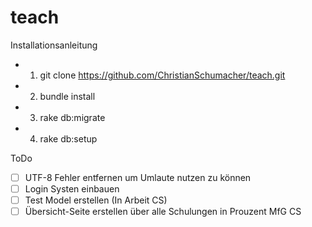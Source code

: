 teach
=====
Installationsanleitung



- 1.	git clone  https://github.com/ChristianSchumacher/teach.git
- 2.	bundle install
- 3. rake db:migrate
- 4.	rake db:setup



ToDo
- [ ] UTF-8 Fehler entfernen um Umlaute nutzen zu können
- [ ] Login Systen einbauen 
- [ ] Test Model erstellen (In Arbeit CS)
- [ ] Übersicht-Seite erstellen über alle Schulungen in Prouzent
MfG
CS
